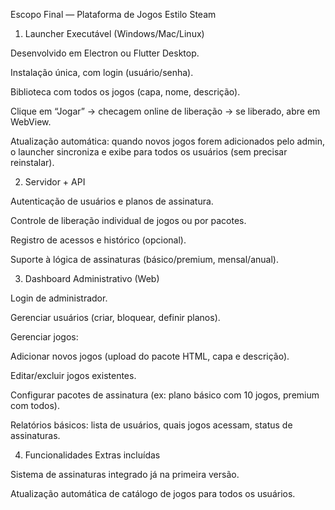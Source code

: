 Escopo Final — Plataforma de Jogos Estilo Steam
1. Launcher Executável (Windows/Mac/Linux)

Desenvolvido em Electron ou Flutter Desktop.

Instalação única, com login (usuário/senha).

Biblioteca com todos os jogos (capa, nome, descrição).

Clique em “Jogar” → checagem online de liberação → se liberado, abre em WebView.

Atualização automática: quando novos jogos forem adicionados pelo admin, o launcher sincroniza e exibe para todos os usuários (sem precisar reinstalar).

2. Servidor + API

Autenticação de usuários e planos de assinatura.

Controle de liberação individual de jogos ou por pacotes.

Registro de acessos e histórico (opcional).

Suporte à lógica de assinaturas (básico/premium, mensal/anual).

3. Dashboard Administrativo (Web)

Login de administrador.

Gerenciar usuários (criar, bloquear, definir planos).

Gerenciar jogos:

Adicionar novos jogos (upload do pacote HTML, capa e descrição).

Editar/excluir jogos existentes.

Configurar pacotes de assinatura (ex: plano básico com 10 jogos, premium com todos).

Relatórios básicos: lista de usuários, quais jogos acessam, status de assinaturas.

4. Funcionalidades Extras incluídas

Sistema de assinaturas integrado já na primeira versão.

Atualização automática de catálogo de jogos para todos os usuários.
